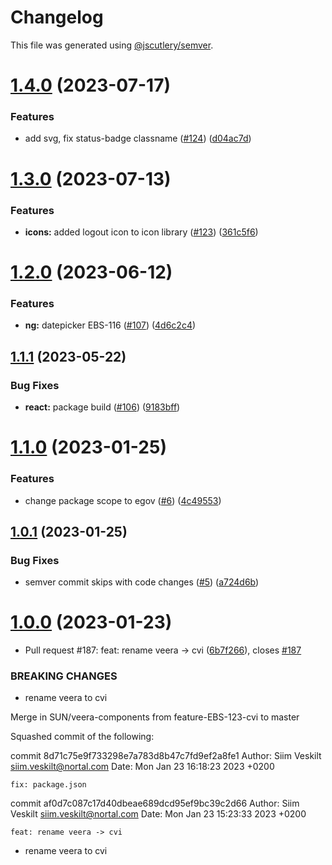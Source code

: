 # Changelog

This file was generated using [@jscutlery/semver](https://github.com/jscutlery/semver).

# [1.4.0](https://bitbucket.ria.ee/scm/gh/e-gov-cvi/compare/icons-1.3.0...icons-1.4.0) (2023-07-17)


### Features

* add svg, fix status-badge classname ([#124](https://bitbucket.ria.ee/scm/gh/e-gov-cvi/issues/124)) ([d04ac7d](https://bitbucket.ria.ee/scm/gh/e-gov-cvi/commits/d04ac7d7b4f93cca5e31a20509ae0bc114d5a089))



# [1.3.0](https://bitbucket.ria.ee/scm/gh/e-gov-cvi/compare/icons-1.2.0...icons-1.3.0) (2023-07-13)


### Features

* **icons:** added logout icon to icon library ([#123](https://bitbucket.ria.ee/scm/gh/e-gov-cvi/issues/123)) ([361c5f6](https://bitbucket.ria.ee/scm/gh/e-gov-cvi/commits/361c5f6c7b1bafd656a402de3eaccb0bb85e7c1f))



# [1.2.0](https://bitbucket.ria.ee/scm/gh/e-gov-cvi/compare/icons-1.1.1...icons-1.2.0) (2023-06-12)


### Features

* **ng:** datepicker EBS-116 ([#107](https://bitbucket.ria.ee/scm/gh/e-gov-cvi/issues/107)) ([4d6c2c4](https://bitbucket.ria.ee/scm/gh/e-gov-cvi/commits/4d6c2c4353b144d31f5ea724a6cd724afeb5c484))



## [1.1.1](https://bitbucket.ria.ee/scm/gh/e-gov-cvi/compare/icons-1.1.0...icons-1.1.1) (2023-05-22)


### Bug Fixes

* **react:** package build ([#106](https://bitbucket.ria.ee/scm/gh/e-gov-cvi/issues/106)) ([9183bff](https://bitbucket.ria.ee/scm/gh/e-gov-cvi/commits/9183bfff4ecd33d0ef72771ae10136b985567d5d))



# [1.1.0](https://github.com/e-gov/cvi/compare/icons-1.0.1...icons-1.1.0) (2023-01-25)


### Features

* change package scope to egov ([#6](https://github.com/e-gov/cvi/issues/6)) ([4c49553](https://github.com/e-gov/cvi/commit/4c4955334c45819bf1940bab2f4d89d87c54f56b))



## [1.0.1](https://github.com/e-gov/cvi/compare/icons-1.0.0...icons-1.0.1) (2023-01-25)


### Bug Fixes

* semver commit skips with code changes ([#5](https://github.com/e-gov/cvi/issues/5)) ([a724d6b](https://github.com/e-gov/cvi/commit/a724d6b715c62b267f61b7e6c61e38a41b256e36))



# [1.0.0](https://github.com/e-gov/cvi/compare/icons-0.0.1...icons-1.0.0) (2023-01-23)


* Pull request #187: feat: rename veera -> cvi ([6b7f266](https://github.com/e-gov/cvi/commit/6b7f266ec95aac7bb17f7ebe5773ab14f17a80a9)), closes [#187](https://github.com/e-gov/cvi/issues/187)


### BREAKING CHANGES

* rename veera to cvi

Merge in SUN/veera-components from feature-EBS-123-cvi to master

Squashed commit of the following:

commit 8d71c75e9f733298e7a783d8b47c7fd9ef2a8fe1
Author: Siim Veskilt <siim.veskilt@nortal.com>
Date:   Mon Jan 23 16:18:23 2023 +0200

    fix: package.json

commit af0d7c087c17d40dbeae689dcd95ef9bc39c2d66
Author: Siim Veskilt <siim.veskilt@nortal.com>
Date:   Mon Jan 23 15:23:33 2023 +0200

    feat: rename veera -> cvi
* rename veera to cvi
